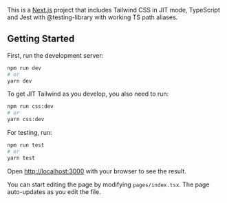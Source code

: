 This is a [Next.js](https://nextjs.org/) project that includes Tailwind CSS in JIT mode, TypeScript and Jest with @testing-library with working TS path aliases.

## Getting Started

First, run the development server:

```bash
npm run dev
# or
yarn dev
```

To get JIT Tailwind as you develop, you also need to run:

```bash
npm run css:dev
# or
yarn css:dev
```

For testing, run:

```bash
npm run test
# or
yarn test
```

Open [http://localhost:3000](http://localhost:3000) with your browser to see the result.

You can start editing the page by modifying `pages/index.tsx`. The page auto-updates as you edit the file.
